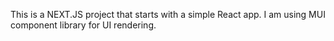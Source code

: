 This is a NEXT.JS project that starts with a simple React app. I am using MUI component library for UI rendering.